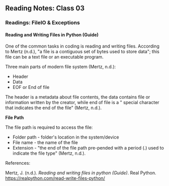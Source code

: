 ## Reading Notes: Class 03

### Readings: FileIO & Exceptions

#### Reading and Writing Files in Python (Guide)

One of the common tasks in coding is reading and writing files. According to Mertz (n.d.), "a file is a contiguous set of bytes used to store data"; this file can be a text file or an executable program.

Three main parts of modern file system (Mertz, n.d.):

- Header
- Data
- EOF or End of file

The header is a metadata about file contents, the data contains file or information written by the creator, while end of file is a " special character that indicates the end of the file" (Mertz, n.d.).

**File Path**

The file path is required to access the file:

- Folder path - folder's location in the system/device
- File name - the name of the file
- Extension - "the end of the file path pre-pended with a period (.) used to indicate the file type" (Mertz, n.d.).

References:

Mertz, J. (n.d.). *Reading and writing files in python (Guide)*. Real Python. https://realpython.com/read-write-files-python/
